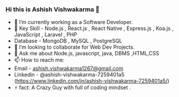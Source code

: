 ### Hi this is Ashish Vishwakarma 👋

- 🔭 I’m currently working as a Software Developer.
- 🌱 Key Skill - Node.js , React.js , React Native , Express.js , Koa.js , JavaScript , Laravel , PHP
- Database - MongoDB , MySQL , PostgreSQL 
- 👯 I’m looking to collaborate for Web Dev Projects.
- 💬 Ask me about Node.js, javascript, java, DBMS ,HTML,CSS 
- 📫 How to reach me:
- Email - ashish.vishwakarma1267@gmail.com
- Linkedin - @ashish-vishwakarma-7259401a5
(https://www.linkedin.com/in/ashish-vishwakarma-7259401a5/)
- ⚡  fact: A Crazy Guy with full of coding mindset .

